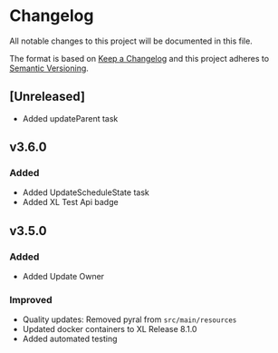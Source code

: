 # Changelog
All notable changes to this project will be documented in this file.

The format is based on [Keep a Changelog](http://keepachangelog.com/en/1.0.0/)
and this project adheres to [Semantic Versioning](http://semver.org/spec/v2.0.0.html).


## [Unreleased]
- Added updateParent task


## v3.6.0

### Added
- Added UpdateScheduleState task
- Added XL Test Api badge

## v3.5.0

### Added
- Added Update Owner

### Improved
- Quality updates: Removed pyral from `src/main/resources`
- Updated docker containers to XL Release 8.1.0
- Added automated testing
